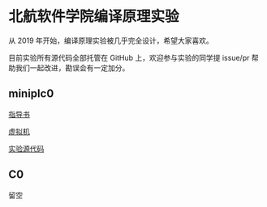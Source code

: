 # 北航软件学院编译原理实验

从 2019 年开始，编译原理实验被几乎完全设计，希望大家喜欢。

目前实验所有源代码全部托管在 GitHub 上，欢迎参与实验的同学提 issue/pr 帮助我们一起改进，勘误会有一定加分。

## miniplc0

[指导书](https://mini.buaasecompiling.cn)

[虚拟机](https://vm.buaasecompiling.cn)

[实验源代码](https://github.com/BUAA-SE-Compiling/miniplc0-compiler)

## C0

留空
